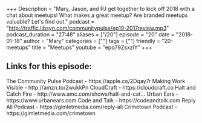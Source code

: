 +++
Description = "Mary, Jason, and PJ get together to kick off 2018 with a chat about meetups! What makes a great meetup? Are branded meetups valuable? Let's find out."
podcast = "http://traffic.libsyn.com/communitypulse/ep19-2017review.mp3"
podcast_duration = "27:48"
aliases = ["/20"]
episode = "20"
date = "2018-01-18"
author = "Mary"
categories = [""]
tags = [""]
friendly = "20-meetups"
title = "Meetups"
youtube = "epq79ZsxzlY"
+++

<h2>Links for this episode:</h2>
The Community Pulse Podcast - https://apple.co/2Dqay7r
Making Work Visible - http://amzn.to/2wukkPn
CloudCraft - https://cloudcraft.co
Halt and Catch Fire - http://www.amc.com/shows/halt-and-cat...
Urban Ears - https://www.urbanears.com
Code and Talk - https://codeandtalk.com
Reply All Podcast - https://gimletmedia.com/reply-all
Crimetown Podcast - https://gimletmedia.com/crimetown
